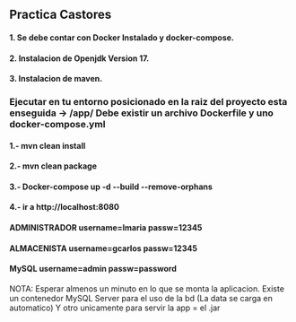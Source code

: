 ## Practica Castores


#### 1. Se debe contar con Docker Instalado y docker-compose.
#### 2. Instalacion de Openjdk Version 17.
#### 3. Instalacion de maven.

### Ejecutar en tu entorno posicionado en la raiz del proyecto esta enseguida -> /app/ Debe existir un archivo Dockerfile y uno docker-compose.yml
#### 1.- mvn clean install
#### 2.- mvn clean package
#### 3.- Docker-compose up -d --build --remove-orphans
#### 4.- ir a http://localhost:8080
#### ADMINISTRADOR username=lmaria passw=12345 
#### ALMACENISTA username=gcarlos passw=12345
#### MySQL username=admin passw=password

NOTA: Esperar almenos un minuto en lo que se monta la aplicacion.
Existe un contenedor MySQL Server para el uso de la bd (La data se carga en automatico)
Y otro unicamente para servir la app = el .jar
